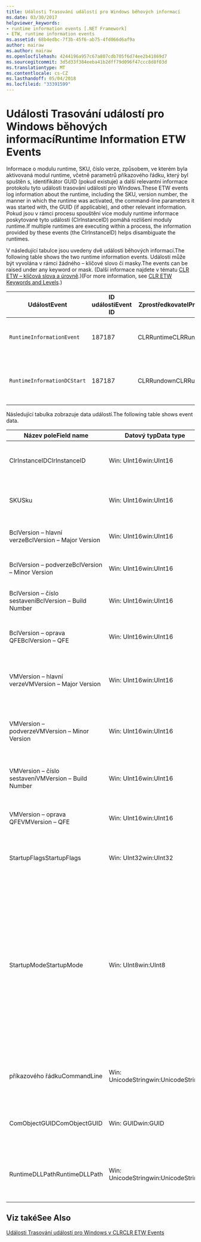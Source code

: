 ```yaml
---
title: Události Trasování událostí pro Windows běhových informací
ms.date: 03/30/2017
helpviewer_keywords:
- runtime information events [.NET Framework]
- ETW, runtime information events
ms.assetid: 68b4edbc-7f3b-45f6-ab75-4fd066d6af9a
author: mairaw
ms.author: mairaw
ms.openlocfilehash: 4244196a957c67a807cdb705f6d74ee2b41869d7
ms.sourcegitcommit: 3d5d33f384eeba41b2dff79d096f47ccc8d8f03d
ms.translationtype: MT
ms.contentlocale: cs-CZ
ms.lasthandoff: 05/04/2018
ms.locfileid: "33391599"
---
```

# <a name="runtime-information-etw-events"></a><span data-ttu-id="c7531-102">Události Trasování událostí pro Windows běhových informací</span><span class="sxs-lookup"><span data-stu-id="c7531-102">Runtime Information ETW Events</span></span>
<span data-ttu-id="c7531-103">Informace o modulu runtime, SKU, číslo verze, způsobem, ve kterém byla aktivovaná modul runtime, včetně parametrů příkazového řádku, který byl spuštěn s, identifikátor GUID (pokud existuje) a další relevantní informace protokolu tyto události trasování událostí pro Windows.</span><span class="sxs-lookup"><span data-stu-id="c7531-103">These ETW events log information about the runtime, including the SKU, version number, the manner in which the runtime was activated, the command-line parameters it was started with, the GUID (if applicable), and other relevant information.</span></span> <span data-ttu-id="c7531-104">Pokud jsou v rámci procesu spouštění více moduly runtime informace poskytované tyto události (ClrInstanceID) pomáhá rozlišení moduly runtime.</span><span class="sxs-lookup"><span data-stu-id="c7531-104">If multiple runtimes are executing within a process, the information provided by these events (the ClrInstanceID) helps disambiguate the runtimes.</span></span>  
  
 <span data-ttu-id="c7531-105">V následující tabulce jsou uvedeny dvě události běhových informací.</span><span class="sxs-lookup"><span data-stu-id="c7531-105">The following table shows the two runtime information events.</span></span> <span data-ttu-id="c7531-106">Události může být vyvolána v rámci žádného – klíčové slovo či masky.</span><span class="sxs-lookup"><span data-stu-id="c7531-106">The events can be raised under any keyword or mask.</span></span> <span data-ttu-id="c7531-107">(Další informace najdete v tématu [CLR ETW – klíčová slova a úrovně](../../../docs/framework/performance/clr-etw-keywords-and-levels.md).)</span><span class="sxs-lookup"><span data-stu-id="c7531-107">(For more information, see [CLR ETW Keywords and Levels](../../../docs/framework/performance/clr-etw-keywords-and-levels.md).)</span></span>  
  
|<span data-ttu-id="c7531-108">Událost</span><span class="sxs-lookup"><span data-stu-id="c7531-108">Event</span></span>|<span data-ttu-id="c7531-109">ID události</span><span class="sxs-lookup"><span data-stu-id="c7531-109">Event ID</span></span>|<span data-ttu-id="c7531-110">Zprostředkovatel</span><span class="sxs-lookup"><span data-stu-id="c7531-110">Provider</span></span>|<span data-ttu-id="c7531-111">Popis</span><span class="sxs-lookup"><span data-stu-id="c7531-111">Description</span></span>|  
|-----------|--------------|--------------|-----------------|  
|`RuntimeInformationEvent`|<span data-ttu-id="c7531-112">187</span><span class="sxs-lookup"><span data-stu-id="c7531-112">187</span></span>|<span data-ttu-id="c7531-113">CLRRuntime</span><span class="sxs-lookup"><span data-stu-id="c7531-113">CLRRuntime</span></span>|<span data-ttu-id="c7531-114">Vyvolá, když je načten modulu runtime.</span><span class="sxs-lookup"><span data-stu-id="c7531-114">Raised when a runtime is loaded.</span></span>|  
|`RuntimeInformationDCStart`|<span data-ttu-id="c7531-115">187</span><span class="sxs-lookup"><span data-stu-id="c7531-115">187</span></span>|<span data-ttu-id="c7531-116">CLRRundown</span><span class="sxs-lookup"><span data-stu-id="c7531-116">CLRRundown</span></span>|<span data-ttu-id="c7531-117">Vytvoří výčet moduly runtime, která jsou načtena.</span><span class="sxs-lookup"><span data-stu-id="c7531-117">Enumerates the runtimes that are loaded.</span></span>|  
  
 <span data-ttu-id="c7531-118">Následující tabulka zobrazuje data událostí.</span><span class="sxs-lookup"><span data-stu-id="c7531-118">The following table shows event data.</span></span>  
  
|<span data-ttu-id="c7531-119">Název pole</span><span class="sxs-lookup"><span data-stu-id="c7531-119">Field name</span></span>|<span data-ttu-id="c7531-120">Datový typ</span><span class="sxs-lookup"><span data-stu-id="c7531-120">Data type</span></span>|<span data-ttu-id="c7531-121">Popis</span><span class="sxs-lookup"><span data-stu-id="c7531-121">Description</span></span>|  
|----------------|---------------|-----------------|  
|<span data-ttu-id="c7531-122">ClrInstanceID</span><span class="sxs-lookup"><span data-stu-id="c7531-122">ClrInstanceID</span></span>|<span data-ttu-id="c7531-123">Win: UInt16</span><span class="sxs-lookup"><span data-stu-id="c7531-123">win:UInt16</span></span>|<span data-ttu-id="c7531-124">Jedinečné ID pro instanci CLR nebo CoreCLR.</span><span class="sxs-lookup"><span data-stu-id="c7531-124">Unique ID for the instance of CLR or CoreCLR.</span></span>|  
|<span data-ttu-id="c7531-125">SKU</span><span class="sxs-lookup"><span data-stu-id="c7531-125">Sku</span></span>|<span data-ttu-id="c7531-126">Win: UInt16</span><span class="sxs-lookup"><span data-stu-id="c7531-126">win:UInt16</span></span>|<span data-ttu-id="c7531-127">1 – plocha CLR.</span><span class="sxs-lookup"><span data-stu-id="c7531-127">1 – Desktop CLR.</span></span><br /><br /> <span data-ttu-id="c7531-128">2 – CoreCLR.</span><span class="sxs-lookup"><span data-stu-id="c7531-128">2 – CoreCLR.</span></span>|  
|<span data-ttu-id="c7531-129">BclVersion – hlavní verze</span><span class="sxs-lookup"><span data-stu-id="c7531-129">BclVersion – Major Version</span></span>|<span data-ttu-id="c7531-130">Win: UInt16</span><span class="sxs-lookup"><span data-stu-id="c7531-130">win:UInt16</span></span>|<span data-ttu-id="c7531-131">Hlavní verze mscorlib.dll.</span><span class="sxs-lookup"><span data-stu-id="c7531-131">Major version of mscorlib.dll.</span></span>|  
|<span data-ttu-id="c7531-132">BclVersion – podverze</span><span class="sxs-lookup"><span data-stu-id="c7531-132">BclVersion – Minor Version</span></span>|<span data-ttu-id="c7531-133">Win: UInt16</span><span class="sxs-lookup"><span data-stu-id="c7531-133">win:UInt16</span></span>|<span data-ttu-id="c7531-134">Číslo podverze mscorlib.dll.</span><span class="sxs-lookup"><span data-stu-id="c7531-134">Minor version number of mscorlib.dll.</span></span>|  
|<span data-ttu-id="c7531-135">BclVersion – číslo sestavení</span><span class="sxs-lookup"><span data-stu-id="c7531-135">BclVersion – Build Number</span></span>|<span data-ttu-id="c7531-136">Win: UInt16</span><span class="sxs-lookup"><span data-stu-id="c7531-136">win:UInt16</span></span>|<span data-ttu-id="c7531-137">Číslo mscorlib.dll sestavení.</span><span class="sxs-lookup"><span data-stu-id="c7531-137">Build number of mscorlib.dll.</span></span>|  
|<span data-ttu-id="c7531-138">BclVersion – oprava QFE</span><span class="sxs-lookup"><span data-stu-id="c7531-138">BclVersion – QFE</span></span>|<span data-ttu-id="c7531-139">Win: UInt16</span><span class="sxs-lookup"><span data-stu-id="c7531-139">win:UInt16</span></span>|<span data-ttu-id="c7531-140">Oprava hotfix číslo verze mscorlib.dll.</span><span class="sxs-lookup"><span data-stu-id="c7531-140">Hotfix version number of mscorlib.dll.</span></span>|  
|<span data-ttu-id="c7531-141">VMVersion – hlavní verze</span><span class="sxs-lookup"><span data-stu-id="c7531-141">VMVersion – Major Version</span></span>|<span data-ttu-id="c7531-142">Win: UInt16</span><span class="sxs-lookup"><span data-stu-id="c7531-142">win:UInt16</span></span>|<span data-ttu-id="c7531-143">Verze clr.dll nebo coreclr.dll, v závislosti na SKU.</span><span class="sxs-lookup"><span data-stu-id="c7531-143">Version of clr.dll or coreclr.dll, depending on SKU.</span></span>|  
|<span data-ttu-id="c7531-144">VMVersion – podverze</span><span class="sxs-lookup"><span data-stu-id="c7531-144">VMVersion – Minor Version</span></span>|<span data-ttu-id="c7531-145">Win: UInt16</span><span class="sxs-lookup"><span data-stu-id="c7531-145">win:UInt16</span></span>|<span data-ttu-id="c7531-146">Podverze clr.dll nebo coreclr.dll, v závislosti na SKU.</span><span class="sxs-lookup"><span data-stu-id="c7531-146">Minor version of clr.dll or coreclr.dll, depending on SKU.</span></span>|  
|<span data-ttu-id="c7531-147">VMVersion – číslo sestavení</span><span class="sxs-lookup"><span data-stu-id="c7531-147">VMVersion – Build Number</span></span>|<span data-ttu-id="c7531-148">Win: UInt16</span><span class="sxs-lookup"><span data-stu-id="c7531-148">win:UInt16</span></span>|<span data-ttu-id="c7531-149">Číslo clr.dll nebo coreclr.dll sestavení.</span><span class="sxs-lookup"><span data-stu-id="c7531-149">Build number of clr.dll or coreclr.dll.</span></span>|  
|<span data-ttu-id="c7531-150">VMVersion – oprava QFE</span><span class="sxs-lookup"><span data-stu-id="c7531-150">VMVersion – QFE</span></span>|<span data-ttu-id="c7531-151">Win: UInt16</span><span class="sxs-lookup"><span data-stu-id="c7531-151">win:UInt16</span></span>|<span data-ttu-id="c7531-152">Oprava hotfix číslo verze clr.dll nebo coreclr.dll.</span><span class="sxs-lookup"><span data-stu-id="c7531-152">Hotfix version number of clr.dll or coreclr.dll.</span></span>|  
|<span data-ttu-id="c7531-153">StartupFlags</span><span class="sxs-lookup"><span data-stu-id="c7531-153">StartupFlags</span></span>|<span data-ttu-id="c7531-154">Win: UInt32</span><span class="sxs-lookup"><span data-stu-id="c7531-154">win:UInt32</span></span>|<span data-ttu-id="c7531-155">Spuštění příznaky definované v mscoree.h.</span><span class="sxs-lookup"><span data-stu-id="c7531-155">Startup flags defined in mscoree.h.</span></span>|  
|<span data-ttu-id="c7531-156">StartupMode</span><span class="sxs-lookup"><span data-stu-id="c7531-156">StartupMode</span></span>|<span data-ttu-id="c7531-157">Win: UInt8</span><span class="sxs-lookup"><span data-stu-id="c7531-157">win:UInt8</span></span>|<span data-ttu-id="c7531-158">0x01 – spravované spustitelný soubor.</span><span class="sxs-lookup"><span data-stu-id="c7531-158">0x01 - Managed executable.</span></span><br /><br /> <span data-ttu-id="c7531-159">0x02 - hostované CLR.</span><span class="sxs-lookup"><span data-stu-id="c7531-159">0x02 - Hosted CLR.</span></span><br /><br /> <span data-ttu-id="c7531-160">0x04 - C++ managed zprostředkovatel komunikace s objekty.</span><span class="sxs-lookup"><span data-stu-id="c7531-160">0x04 - C++ managed interop.</span></span><br /><br /> <span data-ttu-id="c7531-161">0x08 - COM aktivován.</span><span class="sxs-lookup"><span data-stu-id="c7531-161">0x08 - COM-activated.</span></span><br /><br /> <span data-ttu-id="c7531-162">0x10 - Další.</span><span class="sxs-lookup"><span data-stu-id="c7531-162">0x10 - Other.</span></span>|  
|<span data-ttu-id="c7531-163">příkazového řádku</span><span class="sxs-lookup"><span data-stu-id="c7531-163">CommandLine</span></span>|<span data-ttu-id="c7531-164">Win: UnicodeString</span><span class="sxs-lookup"><span data-stu-id="c7531-164">win:UnicodeString</span></span>|<span data-ttu-id="c7531-165">Nesmí být nulová pouze v případě StartupMode = 0x01.</span><span class="sxs-lookup"><span data-stu-id="c7531-165">Non-null only if StartupMode=0x01.</span></span>|  
|<span data-ttu-id="c7531-166">ComObjectGUID</span><span class="sxs-lookup"><span data-stu-id="c7531-166">ComObjectGUID</span></span>|<span data-ttu-id="c7531-167">Win: GUID</span><span class="sxs-lookup"><span data-stu-id="c7531-167">win:GUID</span></span>|<span data-ttu-id="c7531-168">Nesmí být nulová pouze v případě StartupMode = 0x08.</span><span class="sxs-lookup"><span data-stu-id="c7531-168">Non-null only if StartupMode=0x08.</span></span>|  
|<span data-ttu-id="c7531-169">RuntimeDLLPath</span><span class="sxs-lookup"><span data-stu-id="c7531-169">RuntimeDLLPath</span></span>|<span data-ttu-id="c7531-170">Win: UnicodeString</span><span class="sxs-lookup"><span data-stu-id="c7531-170">win:UnicodeString</span></span>|<span data-ttu-id="c7531-171">Cesta k souboru .dll CLR, který byl načten do procesu.</span><span class="sxs-lookup"><span data-stu-id="c7531-171">Path to the CLR .dll file that was loaded into the process.</span></span>|  
  
## <a name="see-also"></a><span data-ttu-id="c7531-172">Viz také</span><span class="sxs-lookup"><span data-stu-id="c7531-172">See Also</span></span>  
 [<span data-ttu-id="c7531-173">Události Trasování událostí pro Windows v CLR</span><span class="sxs-lookup"><span data-stu-id="c7531-173">CLR ETW Events</span></span>](../../../docs/framework/performance/clr-etw-events.md)
